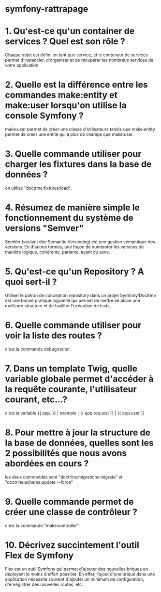 # symfony-rattrapage

 # 1. Qu'est-ce qu'un container de services ? Quel est son rôle ?
 
 Chaque objet est défini en tant que service, et le conteneur de services permet d'instancier, d'organiser et de récupérer les nombreux services de votre application.
 
# 2. Quelle est la différence entre les commandes make:entity et make:user lorsqu'on utilise la console Symfony ?

make:user permet de créer une classe d'utilisateurs tandis que make:entity permet de créer une entité qui a plus de champs que make:user.

# 3. Quelle commande utiliser pour charger les fixtures dans la base de données ?

on utilise "doctrine:fixtures:load".

# 4. Résumez de manière simple le fonctionnement du système de versions "Semver" 

SemVer (voulant dire Semantic Versioning) est une gestion sémantique des versions. En d'autres termes, une façon de numéroter les versions de manière logique, cohérente, parlante, ayant du sens. 

# 5. Qu'est-ce qu'un Repository ? A quoi sert-il ? 

Utiliser le patron de conception repository dans un projet Symfony/Doctrine est une bonne pratique logicielle qui permet de mettre en place une meilleure structure et de faciliter l'exécution de tests.

# 6. Quelle commande utiliser pour voir la liste des routes ?

c'est la commande debug:router.

# 7. Dans un template Twig, quelle variable globale permet d'accéder à la requête courante, l'utilisateur courant, etc...? 

c'est la variable {{ app. }} | exemple : {{ app.request }} | {{ app.user  }}

# 8. Pour mettre à jour la structure de la base de données, quelles sont les 2 possibilités que nous avons abordées en cours ?

les deux commandes sont "doctrine:migrations:migrate" et "doctrine:schema:update --force"

# 9. Quelle commande permet de créer une classe de contrôleur ?

c'est la commande "make:controller"

# 10. Décrivez succintement l'outil Flex de Symfony

Flex est un outil Symfony qui permet d'ajouter des nouvelles briques en déployant le moins d'effort possible. En effet, l'ajout d'une brique dans une application nécessite souvent d'ajouter un minimum de configuration, d'enregistrer des nouvelles routes, etc.
